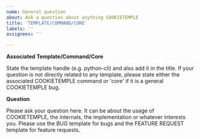 ```yaml
---
name: General question
about: Ask a question about anything COOKIETEMPLE
title: 'TEMPLATE/COMMAND/CORE'
labels: ''
assignees: ''

---
```


**Associated Template/Command/Core**

State the template handle (e.g. python-cli) and also add it in the title.
If your question is not directly related to any template, please state either the associated COOKIETEMPLE command or 'core' if it is a general COOKIETEMPLE bug.

**Question**

Please ask your question here. It can be about the usage of COOKIETEMPLE, the internals, the implementation or whatever interests you.
Please use the BUG template for bugs and the FEATURE REQUEST template for feature requests.
